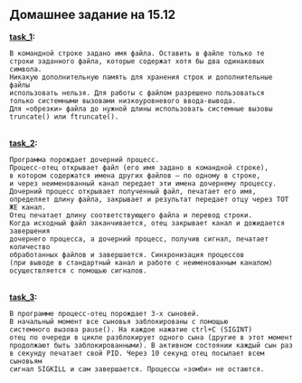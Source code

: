 ## Домашнее задание на 15.12
<b> [task_1](./task_1.c): </b><br>
    
    В командной строке задано имя файла. Оставить в файле только те
    строки заданного файла, которые содержат хотя бы два одинаковых символа.
    Никакую дополнительную память для хранения строк и дополнительные файлы
    использовать нельзя. Для работы с файлом разрешено пользоваться
    только системными вызовами низкоуровневого ввода-вывода.
    Для «обрезки» файла до нужной длины использовать системные вызовы
    truncate() или ftruncate().
    
<br> <b> [task_2](./task_2.c): </b><br>

    Программа порождает дочерний процесс.
    Процесс-отец открывает файл (его имя задано в командной строке),
    в котором содержатся имена других файлов — по одному в строке,
    и через неименованный канал передает эти имена дочернему процессу.
    Дочерний процесс открывает полученный файл, печатает его имя,
    определяет длину файла, закрывает и результат передает отцу через ТОТ ЖЕ канал.
    Отец печатает длину соответствующего файла и перевод строки.
    Когда исходный файл заканчивается, отец закрывает канал и дожидается завершения
    дочернего процесса, а дочерний процесс, получив сигнал, печатает количество 
    обработанных файлов и завершается. Синхронизация процессов
    (при выводе в стандартный канал и работе с неименованным каналом)
    осуществляется с помощью сигналов.
    
<br> <b> [task_3](./task_3.c): </b><br>
    
    В программе процесс-отец порождает 3-х сыновей.
    В начальный момент все сыновья заблокированы с помощью
    системного вызова pause(). На каждое нажатие ctrl+C (SIGINT)
    отец по очереди в цикле разблокирует одного сына (другие в этот момент
    продолжают быть заблокированными). В активном состоянии каждый сын раз
    в секунду печатает свой PID. Через 10 секунд отец посылает всем сыновьям
    сигнал SIGKILL и сам завершается. Процессы «зомби» не остаются.

